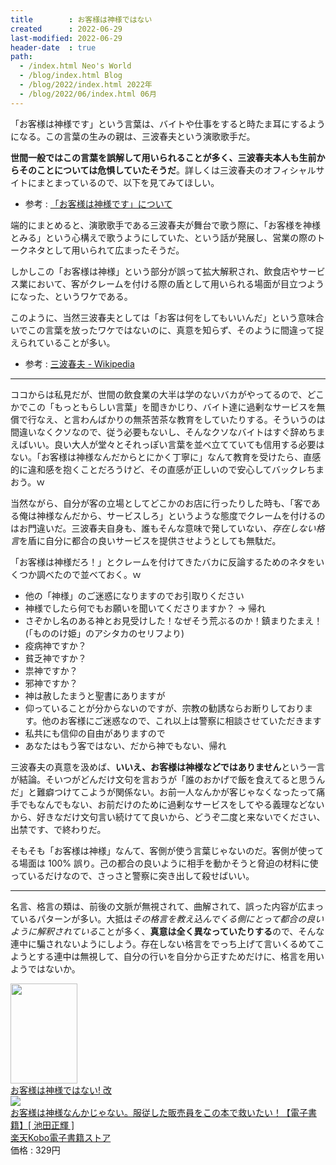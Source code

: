 ```yaml
---
title        : お客様は神様ではない
created      : 2022-06-29
last-modified: 2022-06-29
header-date  : true
path:
  - /index.html Neo's World
  - /blog/index.html Blog
  - /blog/2022/index.html 2022年
  - /blog/2022/06/index.html 06月
---
```


「お客様は神様です」という言葉は、バイトや仕事をすると時たま耳にするようになる。この言葉の生みの親は、三波春夫という演歌歌手だ。

**世間一般ではこの言葉を誤解して用いられることが多く、三波春夫本人も生前からそのことについては危惧していたそうだ**。詳しくは三波春夫のオフィシャルサイトにまとまっているので、以下を見てみてほしい。

- 参考 : [「お客様は神様です」について](https://www.minamiharuo.jp/profile/index2.html)

端的にまとめると、演歌歌手である三波春夫が舞台で歌う際に、「お客様を神様とみる」という心構えで歌うようにしていた、という話が発展し、営業の際のトークネタとして用いられて広まったそうだ。

しかしこの「お客様は神様」という部分が誤って拡大解釈され、飲食店やサービス業において、客がクレームを付ける際の盾として用いられる場面が目立つようになった、というワケである。

このように、当然三波春夫としては「お客は何をしてもいいんだ」という意味合いでこの言葉を放ったワケではないのに、真意を知らず、そのように間違って捉えられていることが多い。

- 参考 : [三波春夫 - Wikipedia](https://ja.wikipedia.org/wiki/%E4%B8%89%E6%B3%A2%E6%98%A5%E5%A4%AB)

---

ココからは私見だが、世間の飲食業の大半は学のないバカがやってるので、どこかでこの「もっともらしい言葉」を聞きかじり、バイト達に過剰なサービスを無償で行なえ、と言わんばかりの無茶苦茶な教育をしていたりする。そういうのは間違いなくクソなので、従う必要もないし、そんなクソなバイトはすぐ辞めちまえばいい。良い大人が堂々とそれっぽい言葉を並べ立てていても信用する必要はない。「お客様は神様なんだからとにかく丁寧に」なんて教育を受けたら、直感的に違和感を抱くことだろうけど、その直感が正しいので安心してバックレちまおう。ｗ

当然ながら、自分が客の立場としてどこかのお店に行ったりした時も、「客である俺は神様なんだから、サービスしろ」というような態度でクレームを付けるのはお門違いだ。三波春夫自身も、誰もそんな意味で発していない、*存在しない格言*を盾に自分に都合の良いサービスを提供させようとしても無駄だ。

「お客様は神様だろ！」とクレームを付けてきたバカに反論するためのネタをいくつか調べたので並べておく。ｗ

- 他の「神様」のご迷惑になりますのでお引取りください
- 神様でしたら何でもお願いを聞いてくださりますか？ → 帰れ
- さぞかし名のある神とお見受けした！なぜそう荒ぶるのか！鎮まりたまえ！ (「もののけ姫」のアシタカのセリフより)
- 疫病神ですか？
- 貧乏神ですか？
- 祟神ですか？
- 邪神ですか？
- 神は赦したまうと聖書にありますが
- 仰っていることが分からないのですが、宗教の勧誘ならお断りしております。他のお客様にご迷惑なので、これ以上は警察に相談させていただきます
- 私共にも信仰の自由がありますので
- あなたはもう客ではない、だから神でもない、帰れ

三波春夫の真意を汲めば、**いいえ、お客様は神様などではありません**という一言が結論。そいつがどんだけ文句を言おうが「誰のおかげで飯を食えてると思うんだ」と難癖つけてこようが関係ない。お前一人なんかが客じゃなくなったって痛手でもなんでもない、お前だけのために過剰なサービスをしてやる義理などないから、好きなだけ文句言い続けてて良いから、どうぞ二度と来ないでください、出禁です、で終わりだ。

そもそも「お客様は神様」なんて、客側が使う言葉じゃないのだ。客側が使ってる場面は 100% 誤り。己の都合の良いように相手を動かそうと脅迫の材料に使っているだけなので、さっさと警察に突き出して殺せばいい。

---

名言、格言の類は、前後の文脈が無視されて、曲解されて、誤った内容が広まっているパターンが多い。大抵は*その格言を教え込んでくる側にとって都合の良いように解釈されている*ことが多く、**真意は全く異なっていたりする**ので、そんな連中に騙されないようにしよう。存在しない格言をでっち上げて言いくるめてこようとする連中は無視して、自分の行いを自分から正すためだけに、格言を用いようではないか。

<div class="ad-amazon">
  <div class="ad-amazon-image">
    <a href="https://www.amazon.co.jp/dp/4434256874?tag=neos21-22&amp;linkCode=osi&amp;th=1&amp;psc=1">
      <img src="https://m.media-amazon.com/images/I/41FCXjDTA-L._SL160_.jpg" width="107" height="160">
    </a>
  </div>
  <div class="ad-amazon-info">
    <div class="ad-amazon-title">
      <a href="https://www.amazon.co.jp/dp/4434256874?tag=neos21-22&amp;linkCode=osi&amp;th=1&amp;psc=1">お客様は神様ではない! 改</a>
    </div>
  </div>
</div>

<div class="ad-rakuten">
  <div class="ad-rakuten-image">
    <a href="https://hb.afl.rakuten.co.jp/hgc/g00reb42.waxycf23.g00reb42.waxyd080/?pc=https%3A%2F%2Fitem.rakuten.co.jp%2Frakutenkobo-ebooks%2Fcd84f9be13ee3759a980600935674fab%2F&amp;m=http%3A%2F%2Fm.rakuten.co.jp%2Frakutenkobo-ebooks%2Fi%2F17971973%2F">
      <img src="https://thumbnail.image.rakuten.co.jp/@0_mall/rakutenkobo-ebooks/cabinet/4624/2000007024624.jpg?_ex=128x128">
    </a>
  </div>
  <div class="ad-rakuten-info">
    <div class="ad-rakuten-title">
      <a href="https://hb.afl.rakuten.co.jp/hgc/g00reb42.waxycf23.g00reb42.waxyd080/?pc=https%3A%2F%2Fitem.rakuten.co.jp%2Frakutenkobo-ebooks%2Fcd84f9be13ee3759a980600935674fab%2F&amp;m=http%3A%2F%2Fm.rakuten.co.jp%2Frakutenkobo-ebooks%2Fi%2F17971973%2F">お客様は神様なんかじゃない。服従した販売員をこの本で救いたい！【電子書籍】[ 池田正輝 ]</a>
    </div>
    <div class="ad-rakuten-shop">
      <a href="https://hb.afl.rakuten.co.jp/hgc/g00reb42.waxycf23.g00reb42.waxyd080/?pc=https%3A%2F%2Fwww.rakuten.co.jp%2Frakutenkobo-ebooks%2F&amp;m=http%3A%2F%2Fm.rakuten.co.jp%2Frakutenkobo-ebooks%2F">楽天Kobo電子書籍ストア</a>
    </div>
    <div class="ad-rakuten-price">価格 : 329円</div>
  </div>
</div>
